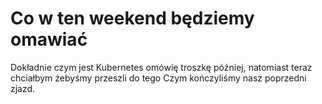 # Co w ten weekend będziemy omawiać




Dokładnie czym jest Kubernetes omówię troszkę później, natomiast teraz chciałbym żebyśmy przeszli do tego Czym kończyliśmy nasz poprzedni zjazd.
